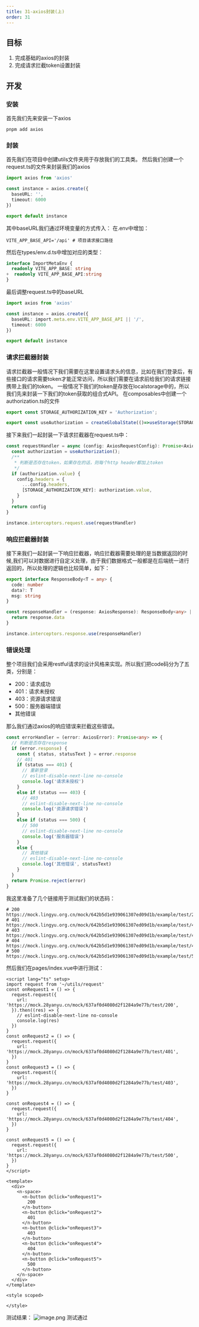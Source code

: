 ```yaml
---
title: 31-axios封装(上)
order: 31
---
```


## 目标
1. 完成基础的axios的封装
2. 完成请求拦截token设置封装
## 开发
### 安装
首先我们先来安装一下axios
```shell
pnpm add axios
```
### 封装
首先我们在项目中创建utils文件夹用于存放我们的工具类。
然后我们创建一个request.ts的文件来封装我们的axios
```typescript
import axios from 'axios'

const instance = axios.create({
  baseURL: '',
  timeout: 6000
})

export default instance

```
其中baseURL我们通过环境变量的方式传入：
在.env中增加：
```shell
VITE_APP_BASE_API='/api' # 项目请求接口路径

```
然后在types/env.d.ts中增加对应的类型：
```typescript
interface ImportMetaEnv {
  readonly VITE_APP_BASE: string
+  readonly VITE_APP_BASE_API:string
}
```
最后调整request.ts中的baseURL
```typescript
import axios from 'axios'

const instance = axios.create({
  baseURL: import.meta.env.VITE_APP_BASE_API || '/',
  timeout: 6000
})

export default instance

```

### 请求拦截器封装
请求拦截器一般情况下我们需要在这里设置请求头的信息，比如在我们登录后，有些接口的请求需要token才能正常访问，所以我们需要在请求前给我们的请求链接携带上我们的token。
一般情况下我们的token是存放在localstorage中的，所以我们先来封装一下我们的token获取的组合式API。
在composables中创建一个authorization.ts的文件
```typescript
export const STORAGE_AUTHORIZATION_KEY = 'Authorization';

export const useAuthorization = createGlobalState(()=>useStorage(STORAGE_AUTHORIZATION_KEY, null))

```
接下来我们一起封装一下请求拦截器在request.ts中：
```typescript
const requestHandler = async (config: AxiosRequestConfig): Promise<AxiosRequestConfig> => {
  const authorization = useAuthorization();
  /**
   * 判断是否存在token，如果存在的话，则每个http header都加上token
   */
  if (authorization.value) {
    config.headers = {
      ...config.headers,
      [STORAGE_AUTHORIZATION_KEY]: authorization.value,
    }
  }
  return config
}

instance.interceptors.request.use(requestHandler)
```

### 响应拦截器封装
接下来我们一起封装一下响应拦截器，响应拦截器需要处理的是当数据返回的时候,我们可以对数据进行自定义处理，由于我们数据格式一般都是在后端统一进行返回的，所以处理的逻辑也比较简单，如下：
```typescript
export interface ResponseBody<T = any> {
  code: number
  data?: T
  msg: string
}

const responseHandler = (response: AxiosResponse): ResponseBody<any> | AxiosResponse<any> | Promise<any> | any => {
  return response.data
}

instance.interceptors.response.use(responseHandler)

```
### 错误处理
整个项目我们会采用restful请求的设计风格来实现。所以我们把code码分为了五类，分别是：

- 200：请求成功
- 401：请求未授权
- 403：资源请求错误
- 500：服务器端错误
- 其他错误

那么我们通过axios的响应错误来拦截这些错误。
```typescript
const errorHandler = (error: AxiosError): Promise<any> => {
  // 判断是否存在response
  if (error.response) {
    const { status, statusText } = error.response
    // 401
    if (status === 401) {
      // 重新登录
      // eslint-disable-next-line no-console
      console.log('请求未授权')
    }
    else if (status === 403) {
      // 403
      // eslint-disable-next-line no-console
      console.log('资源请求错误')
    }
    else if (status === 500) {
      // 500
      // eslint-disable-next-line no-console
      console.log('服务器错误')
    }
    else {
      // 其他错误
      // eslint-disable-next-line no-console
      console.log('其他错误', statusText)
    }
  }
  return Promise.reject(error)
}
```
我这里准备了几个链接用于测试我们的状态码：
```shell
# 200
https://mock.lingyu.org.cn/mock/642b5d1e939061307ed09d1b/example/test/200
# 401
https://mock.lingyu.org.cn/mock/642b5d1e939061307ed09d1b/example/test/401
# 403
https://mock.lingyu.org.cn/mock/642b5d1e939061307ed09d1b/example/test/403
# 404
https://mock.lingyu.org.cn/mock/642b5d1e939061307ed09d1b/example/test/404
# 500
https://mock.lingyu.org.cn/mock/642b5d1e939061307ed09d1b/example/test/500
```
然后我们在pages/index.vue中进行测试：
```vue
<script lang="ts" setup>
import request from '~/utils/request'
const onRequest1 = () => {
  request.request({
    url: 'https://mock.28yanyu.cn/mock/637af0d4080d2f1284a9e77b/test/200',
  }).then((res) => {
    // eslint-disable-next-line no-console
    console.log(res)
  })
}
const onRequest2 = () => {
  request.request({
    url: 'https://mock.28yanyu.cn/mock/637af0d4080d2f1284a9e77b/test/401',
  })
}
const onRequest3 = () => {
  request.request({
    url: 'https://mock.28yanyu.cn/mock/637af0d4080d2f1284a9e77b/test/403',
  })
}

const onRequest4 = () => {
  request.request({
    url: 'https://mock.28yanyu.cn/mock/637af0d4080d2f1284a9e77b/test/404',
  })
}

const onRequest5 = () => {
  request.request({
    url: 'https://mock.28yanyu.cn/mock/637af0d4080d2f1284a9e77b/test/500',
  })
}
</script>

<template>
  <div>
    <n-space>
      <n-button @click="onRequest1">
        200
      </n-button>
      <n-button @click="onRequest2">
        401
      </n-button>
      <n-button @click="onRequest3">
        403
      </n-button>
      <n-button @click="onRequest4">
        404
      </n-button>
      <n-button @click="onRequest5">
        500
      </n-button>
    </n-space>
  </div>
</template>

<style scoped>

</style>

```
测试结果：
![image.png](https://cdn.nlark.com/yuque/0/2022/png/10377041/1669017943550-b9db9002-41ca-4b93-bde8-f199c71eba0f.png#averageHue=%23232528&clientId=uc488c07b-a7b3-4&from=paste&height=127&id=ub6411561&name=image.png&originHeight=127&originWidth=639&originalType=binary&ratio=1&rotation=0&showTitle=false&size=5579&status=done&style=none&taskId=u4755726a-27a6-42d9-8d1a-6b9571d6ac5&title=&width=639)
测试通过
